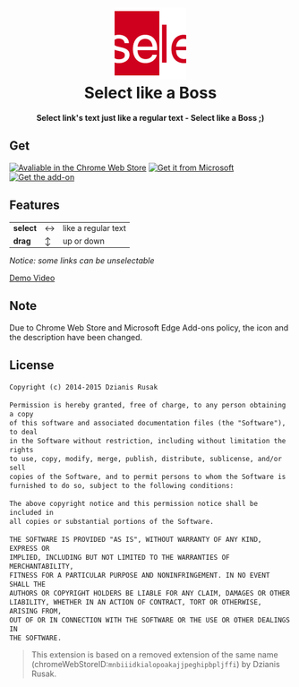 <h1 align="center"><img src="icons/icon128.png" height="128"><br>Select like a Boss</h1>

<p align="center"><strong>Select link's text just like a regular text - Select like a Boss ;)</strong></p>

## Get

[![Avaliable in the Chrome Web Store](https://storage.googleapis.com/chrome-gcs-uploader.appspot.com/image/WlD8wC6g8khYWPJUsQceQkhXSlv1/UV4C4ybeBTsZt43U4xis.png)](https://chrome.google.com/webstore/detail/mbnnmpmcijodolgeejegcijdamonganh)
[<img src='https://developer.microsoft.com/en-us/microsoft-store/badges/images/English_get-it-from-MS.png' alt='Get it from Microsoft' style='height: 58px;'/>](https://microsoftedge.microsoft.com/addons/detail/gapbnbmenclgbgngpidomkamcmgmpopm)
[<img src='https://ffp4g1ylyit3jdyti1hqcvtb-wpengine.netdna-ssl.com/addons/files/2015/11/get-the-addon.png' alt='Get the add-on' style='height: 59px;'/>](https://addons.mozilla.org/firefox/addon/select-like-a-boss/)

## Features

<table>
    <tr>
        <td><b>select</b></td>
        <td>↔</td>
        <td>like a regular text</td>
    </tr>
    <tr>
        <td><b>drag</b></td>
        <td>↕</td>
        <td>up or down</td>
    </tr>
</table>

*Notice: some links can be unselectable*

[Demo Video](https://www.youtube.com/watch?v=yuIxgUed_UA)

## Note
Due to Chrome Web Store and Microsoft Edge Add-ons policy, the icon and the description have been changed.

## License
```
Copyright (c) 2014-2015 Dzianis Rusak

Permission is hereby granted, free of charge, to any person obtaining a copy
of this software and associated documentation files (the "Software"), to deal
in the Software without restriction, including without limitation the rights
to use, copy, modify, merge, publish, distribute, sublicense, and/or sell
copies of the Software, and to permit persons to whom the Software is
furnished to do so, subject to the following conditions:

The above copyright notice and this permission notice shall be included in
all copies or substantial portions of the Software.

THE SOFTWARE IS PROVIDED "AS IS", WITHOUT WARRANTY OF ANY KIND, EXPRESS OR
IMPLIED, INCLUDING BUT NOT LIMITED TO THE WARRANTIES OF MERCHANTABILITY,
FITNESS FOR A PARTICULAR PURPOSE AND NONINFRINGEMENT. IN NO EVENT SHALL THE
AUTHORS OR COPYRIGHT HOLDERS BE LIABLE FOR ANY CLAIM, DAMAGES OR OTHER
LIABILITY, WHETHER IN AN ACTION OF CONTRACT, TORT OR OTHERWISE, ARISING FROM,
OUT OF OR IN CONNECTION WITH THE SOFTWARE OR THE USE OR OTHER DEALINGS IN
THE SOFTWARE.
```
> This extension is based on a removed extension of the same name (chromeWebStoreID:```mnbiiidkialopoakajjpeghipbpljffi```) by Dzianis Rusak.